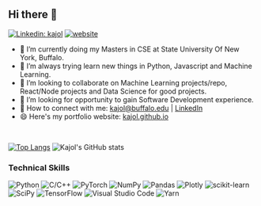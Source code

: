 <!-- ![banner](https://user-images.githubusercontent.com/29784113/161899740-b98b5792-3270-4869-9dd5-8e968ecf3fe4.png) -->
<!-- <br> -->
## Hi there 👋
[![Linkedin: kajol](https://img.shields.io/badge/-rajasvi-blue?style=flat-square&logo=Linkedin&logoColor=white&link=https://www.linkedin.com/in/kajol1308/)](https://www.linkedin.com/in/kajol1308/)
[![website](https://img.shields.io/badge/Website-46a2f1.svg?&style=flat-square&logo=Google-Chrome&logoColor=white&link=https://kajol.github.io/)](https://kajol.github.io/)
- 🔭 I’m currently doing my Masters in CSE at State University Of New York, Buffalo.
- 🌱 I’m always trying learn new things in Python, Javascript and Machine Learning.
- 👯 I’m looking to collaborate on Machine Learning projects/repo, React/Node projects and Data Science for good projects.
- 🤔 I’m looking for opportunity to gain Software Development experience.
- 🤝 How to connect with me: kajol@buffalo.edu | [LinkedIn](https://linkedin.com/in/kajol1308)
- 😄 Here's my portfolio website: [kajol.github.io](https://kajol.github.io)

<br>

[![Top Langs](https://github-readme-stats.vercel.app/api/top-langs/?username=shizuka1308&layout=compact&theme=dark&hide_border=True)](https://github.com/shizuka1308)
![Kajol's GitHub stats](https://github-readme-stats.vercel.app/api?username=shizuka1308&show_icons=true&theme=dark&hide_border=True&layout=compact&hide_title=False)

### Technical Skills
![Python](https://img.shields.io/badge/python-3670A0?style=for-the-badge&logo=python&logoColor=ffdd54)
![C/C++](https://img.shields.io/badge/Apache%20Flink-E6526F?style=for-the-badge&logo=Apache%20Flink&logoColor=white)
![PyTorch](https://img.shields.io/badge/PyTorch-%23EE4C2C.svg?style=for-the-badge&logo=PyTorch&logoColor=white)
![NumPy](https://img.shields.io/badge/numpy-%23013243.svg?style=for-the-badge&logo=numpy&logoColor=white)
![Pandas](https://img.shields.io/badge/pandas-%23150458.svg?style=for-the-badge&logo=pandas&logoColor=white)
![Plotly](https://img.shields.io/badge/Plotly-%233F4F75.svg?style=for-the-badge&logo=plotly&logoColor=white)
![scikit-learn](https://img.shields.io/badge/scikit--learn-%23F7931E.svg?style=for-the-badge&logo=scikit-learn&logoColor=white)
![SciPy](https://img.shields.io/badge/SciPy-%230C55A5.svg?style=for-the-badge&logo=scipy&logoColor=%white)
![TensorFlow](https://img.shields.io/badge/TensorFlow-%23FF6F00.svg?style=for-the-badge&logo=TensorFlow&logoColor=white)
![Visual Studio Code](https://img.shields.io/badge/Visual%20Studio%20Code-0078d7.svg?style=for-the-badge&logo=visual-studio-code&logoColor=white)
![Yarn](https://img.shields.io/badge/yarn-%232C8EBB.svg?style=for-the-badge&logo=yarn&logoColor=white)

